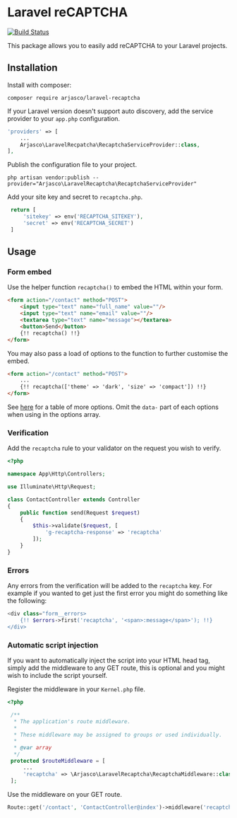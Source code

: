 # Laravel reCAPTCHA

[![Build Status](https://travis-ci.org/arjasco/laravel-recaptcha.svg?branch=master)](https://travis-ci.org/arjasco/laravel-recaptcha)

This package allows you to easily add reCAPTCHA to your Laravel projects.

## Installation

Install with composer:

    composer require arjasco/laravel-recaptcha

If your Laravel version doesn't support auto discovery, add the service provider to your `app.php` configuration.

```php
'providers' => [
    ...
    Arjasco\LaravelRecpatcha\RecaptchaServiceProvider::class,
],
```

Publish the configuration file to your project.

`php artisan vendor:publish --provider="Arjasco\LaravelRecaptcha\RecaptchaServiceProvider"`

Add your site key and secret to `recaptcha.php`.

```php
 return [
     'sitekey' => env('RECAPTCHA_SITEKEY'),
     'secret' => env('RECAPTCHA_SECRET')
 ]
```

## Usage

### Form embed

Use the helper function `recaptcha()` to embed the HTML within your form.

```html
<form action="/contact" method="POST">
    <input type="text" name="full_name" value=""/>
    <input type="text" name="email" value=""/>
    <textarea type="text" name="message"></textarea>
    <button>Send</button>
    {!! recaptcha() !!}
</form>
```

You may also pass a load of options to the function to further customise the embed.

```html
<form action="/contact" method="POST">
    ...
    {!! recaptcha(['theme' => 'dark', 'size' => 'compact']) !!}
</form>
```

See [here](https://developers.google.com/recaptcha/docs/display) for a table of more options. Omit the `data-` part of each options when using in the options array.

### Verification

Add the `recaptcha` rule to your validator on the request you wish to verify.

```php
<?php

namespace App\Http\Controllers;

use Illuminate\Http\Request;

class ContactController extends Controller
{
    public function send(Request $request)
    {
        $this->validate($request, [
            'g-recaptcha-response' => 'recaptcha'
        ]);
    }
}
```

### Errors

Any errors from the verification will be added to the `recaptcha` key. For example if you wanted to get just the first error you might do something like the following:

```php
<div class="form__errors>
    {!! $errors->first('recaptcha', '<span>:message</span>'); !!}
</div>
```

### Automatic script injection

If you want to automatically inject the script into your HTML head tag, simply add the middleware to any GET route, this is optional and you might wish to include the script yourself.

Register the middleware in your `Kernel.php` file.
```php
<?php

 /**
  * The application's route middleware.
  *
  * These middleware may be assigned to groups or used individually.
  *
  * @var array
  */
 protected $routeMiddleware = [
     ...
     'recaptcha' => \Arjasco\LaravelRecaptcha\RecaptchaMiddleware::class,
 ];
```

Use the middleware on your GET route.
```php
Route::get('/contact', 'ContactController@index')->middleware('recaptcha');
```
